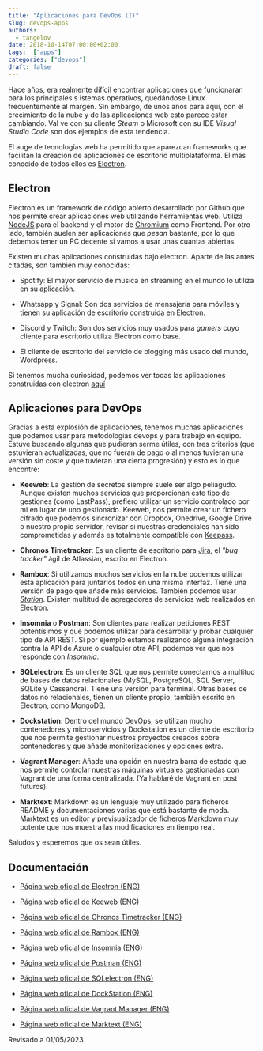 ```yaml
---
title: "Aplicaciones para DevOps (I)"
slug: devops-apps
authors:
  - tangelov
date: 2018-10-14T07:00:00+02:00
tags:  ["apps"]
categories: ["devops"]
draft: false
---
```


Hace años, era realmente difícil encontrar aplicaciones que funcionaran para los principales s
istemas operativos, quedándose Linux frecuentemente al margen. Sin embargo, de unos años para
aquí, con el crecimiento de la nube y de las aplicaciones web esto parece estar cambiando. Val
ve con su cliente _Steam_ o Microsoft con su IDE _Visual Studio Code_ son dos ejemplos de esta
 tendencia.

El auge de tecnologías web ha permitido que aparezcan frameworks que facilitan la creación de
aplicaciones de escritorio multiplataforma. El más conocido de todos ellos es [Electron](https://en.wikipedia.org/wiki/Electron_(software_framework)).

<!--more-->

## Electron
Electron es un framework de código abierto desarrollado por Github que nos permite crear aplicaciones web utilizando herramientas web. Utiliza [NodeJS](https://nodejs.org/es/) para el backend y el motor de [Chromium](https://www.chromium.org/Home) como Frontend. Por otro lado, también suelen ser aplicaciones que _pesan_ bastante, por lo que debemos tener un PC decente si vamos a usar unas cuantas abiertas.

Existen muchas aplicaciones construidas bajo electron. Aparte de las antes citadas, son también muy conocidas:

* Spotify: El mayor servicio de música en streaming en el mundo lo utiliza en su aplicación.

* Whatsapp y Signal: Son dos servicios de mensajería para móviles y tienen su aplicación de escritorio construida en Electron.

* Discord y Twitch: Son dos servicios muy usados para _gamers_ cuyo cliente para escritorio utiliza Electron como base.

* El cliente de escritorio del servicio de blogging más usado del mundo, Wordpress. 

Si tenemos mucha curiosidad, podemos ver todas las aplicaciones construidas con electron [aquí](https://electronjs.org/apps)


## Aplicaciones para DevOps
Gracias a esta explosión de aplicaciones, tenemos muchas aplicaciones que podemos usar para metodologías devops y para trabajo en equipo. Estuve buscando algunas que pudieran serme útiles, con tres criterios (que estuvieran actualizadas, que no fueran de pago o al menos tuvieran una versión sin coste y que tuvieran una cierta progresión) y esto es lo que encontré:

* __Keeweb__: La gestión de secretos siempre suele ser algo peliagudo. Aunque existen muchos servicios que proporcionan este tipo de gestiones (como LastPass), prefiero utilizar un servicio controlado por mi en lugar de uno gestionado. Keeweb, nos permite crear un fichero cifrado que podemos sincronizar con Dropbox, Onedrive, Google Drive o nuestro propio servidor, revisar si nuestras credenciales han sido comprometidas y además es totalmente compatible con [Keepass](https://keepass.info/). 

* __Chronos Timetracker__: Es un cliente de escritorio para [Jira](https://es.atlassian.com/software/jira), el _"bug tracker"_ ágil de Atlassian, escrito en Electron.

* __Rambox__: Si utilizamos muchos servicios en la nube podemos utilizar esta aplicación para juntarlos todos en una misma interfaz. Tiene una versión de pago que añade más servicios. También podemos usar [_Station_](https://getstation.com/). Existen multitud de agregadores de servicios web realizados en Electron.

* __Insomnia__ o __Postman__: Son clientes para realizar peticiones REST potentísimos y que podemos utilizar para desarrollar y probar cualquier tipo de API REST. Si por ejemplo estamos realizando alguna integración contra la API de Azure o cualquier otra API, podemos ver que nos responde con _Insomnia_.

* __SQLelectron__: Es un cliente SQL que nos permite conectarnos a multitud de bases de datos relacionales (MySQL, PostgreSQL, SQL Server, SQLite y Cassandra). Tiene una versión para terminal. Otras bases de datos no relacionales, tienen un cliente propio, también escrito en Electron, como MongoDB.

* __Dockstation__: Dentro del mundo DevOps, se utilizan mucho contenedores y microservicios y Dockstation es un cliente de escritorio que nos permite gestionar nuestros proyectos creados sobre contenedores y que añade monitorizaciones y opciones extra.

* __Vagrant Manager__: Añade una opción en nuestra barra de estado que nos permite controlar nuestras máquinas virtuales gestionadas con Vagrant de una forma centralizada. (Ya hablaré de Vagrant en post futuros).

* __Marktext__: Markdown es un lenguaje muy utilizado para ficheros README y documentaciones varias que está bastante de moda. Marktext es un editor y previsualizador de ficheros Markdown muy potente que nos muestra las modificaciones en tiempo real.

Saludos y esperemos que os sean útiles.


## Documentación

* [Página web oficial de Electron (ENG)](https://electronjs.org/)

* [Página web oficial de Keeweb (ENG)](https://keeweb.info/)

* [Página web oficial de Chronos Timetracker (ENG)](https://chronos.web-pal.com/)

* [Página web oficial de Rambox (ENG)](https://rambox.pro/#home)

* [Página web oficial de Insomnia (ENG)](https://insomnia.rest/)

* [Página web oficial de Postman (ENG)](https://www.getpostman.com/)

* [Página web oficial de SQLelectron (ENG)](https://sqlectron.github.io/)

* [Página web oficial de DockStation (ENG)](https://dockstation.io/)

* [Página web oficial de Vagrant Manager (ENG)](https://github.com/absalomedia/vagrant-manager)

* [Página web oficial de Marktext (ENG)](https://github.com/marktext/marktext)


Revisado a 01/05/2023
